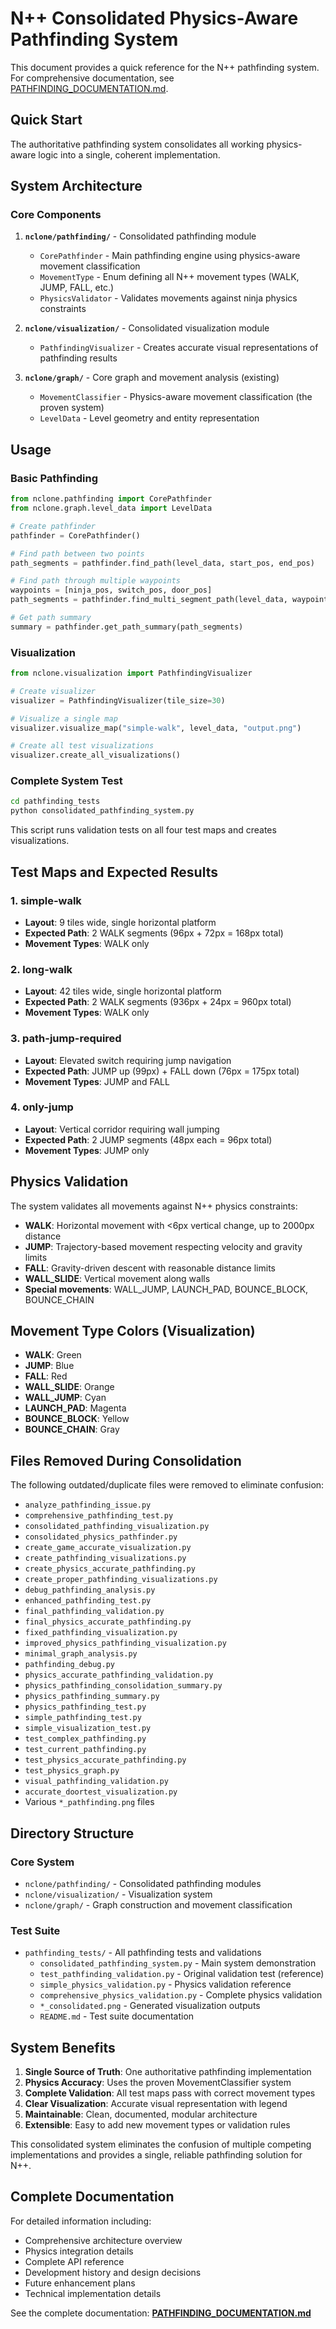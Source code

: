 # N++ Consolidated Physics-Aware Pathfinding System

This document provides a quick reference for the N++ pathfinding system. For comprehensive documentation, see [PATHFINDING_DOCUMENTATION.md](PATHFINDING_DOCUMENTATION.md).

## Quick Start

The authoritative pathfinding system consolidates all working physics-aware logic into a single, coherent implementation.

## System Architecture

### Core Components

1. **`nclone/pathfinding/`** - Consolidated pathfinding module
   - `CorePathfinder` - Main pathfinding engine using physics-aware movement classification
   - `MovementType` - Enum defining all N++ movement types (WALK, JUMP, FALL, etc.)
   - `PhysicsValidator` - Validates movements against ninja physics constraints

2. **`nclone/visualization/`** - Consolidated visualization module
   - `PathfindingVisualizer` - Creates accurate visual representations of pathfinding results

3. **`nclone/graph/`** - Core graph and movement analysis (existing)
   - `MovementClassifier` - Physics-aware movement classification (the proven system)
   - `LevelData` - Level geometry and entity representation

## Usage

### Basic Pathfinding

```python
from nclone.pathfinding import CorePathfinder
from nclone.graph.level_data import LevelData

# Create pathfinder
pathfinder = CorePathfinder()

# Find path between two points
path_segments = pathfinder.find_path(level_data, start_pos, end_pos)

# Find path through multiple waypoints
waypoints = [ninja_pos, switch_pos, door_pos]
path_segments = pathfinder.find_multi_segment_path(level_data, waypoints)

# Get path summary
summary = pathfinder.get_path_summary(path_segments)
```

### Visualization

```python
from nclone.visualization import PathfindingVisualizer

# Create visualizer
visualizer = PathfindingVisualizer(tile_size=30)

# Visualize a single map
visualizer.visualize_map("simple-walk", level_data, "output.png")

# Create all test visualizations
visualizer.create_all_visualizations()
```

### Complete System Test

```bash
cd pathfinding_tests
python consolidated_pathfinding_system.py
```

This script runs validation tests on all four test maps and creates visualizations.

## Test Maps and Expected Results

### 1. simple-walk
- **Layout**: 9 tiles wide, single horizontal platform
- **Expected Path**: 2 WALK segments (96px + 72px = 168px total)
- **Movement Types**: WALK only

### 2. long-walk  
- **Layout**: 42 tiles wide, single horizontal platform
- **Expected Path**: 2 WALK segments (936px + 24px = 960px total)
- **Movement Types**: WALK only

### 3. path-jump-required
- **Layout**: Elevated switch requiring jump navigation
- **Expected Path**: JUMP up (99px) + FALL down (76px = 175px total)
- **Movement Types**: JUMP and FALL

### 4. only-jump
- **Layout**: Vertical corridor requiring wall jumping
- **Expected Path**: 2 JUMP segments (48px each = 96px total)
- **Movement Types**: JUMP only

## Physics Validation

The system validates all movements against N++ physics constraints:

- **WALK**: Horizontal movement with <6px vertical change, up to 2000px distance
- **JUMP**: Trajectory-based movement respecting velocity and gravity limits
- **FALL**: Gravity-driven descent with reasonable distance limits
- **WALL_SLIDE**: Vertical movement along walls
- **Special movements**: WALL_JUMP, LAUNCH_PAD, BOUNCE_BLOCK, BOUNCE_CHAIN

## Movement Type Colors (Visualization)

- **WALK**: Green
- **JUMP**: Blue
- **FALL**: Red
- **WALL_SLIDE**: Orange
- **WALL_JUMP**: Cyan
- **LAUNCH_PAD**: Magenta
- **BOUNCE_BLOCK**: Yellow
- **BOUNCE_CHAIN**: Gray

## Files Removed During Consolidation

The following outdated/duplicate files were removed to eliminate confusion:

- `analyze_pathfinding_issue.py`
- `comprehensive_pathfinding_test.py`
- `consolidated_pathfinding_visualization.py`
- `consolidated_physics_pathfinder.py`
- `create_game_accurate_visualization.py`
- `create_pathfinding_visualizations.py`
- `create_physics_accurate_pathfinding.py`
- `create_proper_pathfinding_visualizations.py`
- `debug_pathfinding_analysis.py`
- `enhanced_pathfinding_test.py`
- `final_pathfinding_validation.py`
- `final_physics_accurate_pathfinding.py`
- `fixed_pathfinding_visualization.py`
- `improved_physics_pathfinding_visualization.py`
- `minimal_graph_analysis.py`
- `pathfinding_debug.py`
- `physics_accurate_pathfinding_validation.py`
- `physics_pathfinding_consolidation_summary.py`
- `physics_pathfinding_summary.py`
- `physics_pathfinding_test.py`
- `simple_pathfinding_test.py`
- `simple_visualization_test.py`
- `test_complex_pathfinding.py`
- `test_current_pathfinding.py`
- `test_physics_accurate_pathfinding.py`
- `test_physics_graph.py`
- `visual_pathfinding_validation.py`
- `accurate_doortest_visualization.py`
- Various `*_pathfinding.png` files

## Directory Structure

### Core System
- `nclone/pathfinding/` - Consolidated pathfinding modules
- `nclone/visualization/` - Visualization system
- `nclone/graph/` - Graph construction and movement classification

### Test Suite
- `pathfinding_tests/` - All pathfinding tests and validations
  - `consolidated_pathfinding_system.py` - Main system demonstration
  - `test_pathfinding_validation.py` - Original validation test (reference)
  - `simple_physics_validation.py` - Physics validation reference
  - `comprehensive_physics_validation.py` - Complete physics validation
  - `*_consolidated.png` - Generated visualization outputs
  - `README.md` - Test suite documentation

## System Benefits

1. **Single Source of Truth**: One authoritative pathfinding implementation
2. **Physics Accuracy**: Uses the proven MovementClassifier system
3. **Complete Validation**: All test maps pass with correct movement types
4. **Clear Visualization**: Accurate visual representation with legend
5. **Maintainable**: Clean, documented, modular architecture
6. **Extensible**: Easy to add new movement types or validation rules

This consolidated system eliminates the confusion of multiple competing implementations and provides a single, reliable pathfinding solution for N++.

## Complete Documentation

For detailed information including:
- Comprehensive architecture overview
- Physics integration details
- Complete API reference
- Development history and design decisions
- Future enhancement plans
- Technical implementation details

See the complete documentation: **[PATHFINDING_DOCUMENTATION.md](PATHFINDING_DOCUMENTATION.md)**